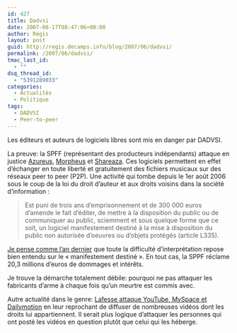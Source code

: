 ```yaml
---
id: 427
title: Dadvsi
date: 2007-06-17T08:47:06+00:00
author: Régis
layout: post
guid: http://regis.decamps.info/blog/2007/06/dadvsi/
permalink: /2007/06/dadvsi/
tmac_last_id:
  - ""
dsq_thread_id:
  - "5391289033"
categories:
  - Actualités
  - Politique
tags:
  - DADVSI
  - Peer-to-peer
---
```

Les éditeurs et auteurs de logiciels libres sont mis en danger par DADVSI. 

La preuve: la SPFF (représentant des producteurs indépendants) attaque en justice [Azureus](http://azureus.sourceforge.net/), [Morpheus](http://morpheus.com/) et [Shareaza](http://www.shareaza.com/). Ces logiciels permettent en effet d’échanger en toute liberté et gratuitement des fichiers musicaux sur des réseaux peer to peer (P2P). Une activité qui tombe depuis le 1er août 2006 sous le coup de la loi du droit d’auteur et aux droits voisins dans la société d’information :

> Est puni de trois ans d&#8217;emprisonnement et de 300 000 euros d’amende le fait d’éditer, de mettre à la disposition du public ou de communiquer au public, sciemment et sous quelque forme que ce soit, un logiciel manifestement destiné à la mise à disposition du public non autorisée d’oeuvres ou d’objets protégés (article L335). 

[Je pense comme l’an dernier](http://regis.decamps.info/blog/2006/08/dadvsi-cest-le-pire2pire/) que toute la difficulté d’interprétation repose bien entendu sur le « manifestement destiné ». En tout cas, la SPPF réclame 20,3 millions d’euros de dommages et intérêts. 

Je trouve la démarche totalement débile: pourquoi ne pas attaquer les fabricants d’arme à chaque fois qu’un meurtre est commis avec.

Autre actualité dans le genre: [Lafesse attaque YouTube, MySpace et Dailymotion](http://www.actualite-de-stars.com/people/004126.html) en leur reprochant de diffuser de nombreuses vidéos dont les droits lui appartiennent. Il serait plus logique d’attaquer les personnes qui ont posté les vidéos en question plutôt que celui qui les héberge.
